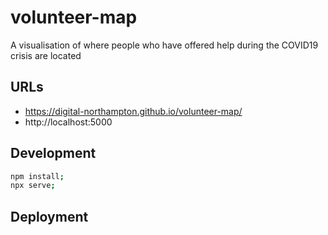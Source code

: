 # volunteer-map

A visualisation of where people who have offered help during the COVID19 crisis are located

## URLs

* https://digital-northampton.github.io/volunteer-map/
* http://localhost:5000

## Development

```sh
npm install;
npx serve;
```

## Deployment



